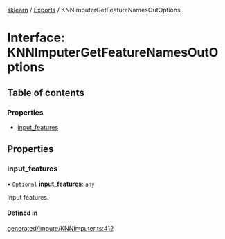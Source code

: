 [sklearn](../readme.md) / [Exports](../modules.md) / KNNImputerGetFeatureNamesOutOptions

# Interface: KNNImputerGetFeatureNamesOutOptions

## Table of contents

### Properties

- [input\_features](KNNImputerGetFeatureNamesOutOptions.md#input_features)

## Properties

### input\_features

• `Optional` **input\_features**: `any`

Input features.

#### Defined in

[generated/impute/KNNImputer.ts:412](https://github.com/transitive-bullshit/scikit-learn-ts/blob/367336a/packages/sklearn/src/generated/impute/KNNImputer.ts#L412)
